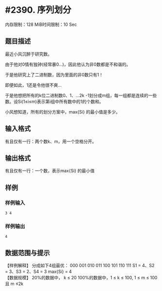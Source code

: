# #2390. 序列划分

内存限制：128 MiB时间限制：10 Sec

## 题目描述

最近小风沉醉于研究数。

由于他对0情有独钟(经常暴0&hellip;)，因此他认为非0数都是不和谐的。

于是他研究上了二进制数，因为里面的非0数只有1！

即便如此，1还是令他很不爽&hellip;

于是他想把所有的k位二进制数0、1、&hellip;2k -1划分成m组，每一组都是连续的一些数。设Si(1&le;i&le;m)表示第i组中所有数中的1的个数和。

小风想知道，所有的划分方案中，max{Si} 的最小值是多少。

## 输入格式

有且仅有一行：两个数k、m，用一个空格分开。

## 输出格式

有且仅有一行：一个数，表示max{Si} 的最小值

## 样例

### 样例输入

    
    3 4
    
    

### 样例输出

    
    4
    
    

## 数据范围与提示

【样例解释】
 分成如下4组最优：
 000 001 010 011
 100 101
 110
 111
 S1 = 4、S2 = 3、S3 = 2、S4 = 3
 max{Si} = 4     
【数据规模】
20%的数据中， k &le; 20
100%的数据中，1 &le; k &le; 100, 1 &le; m &le; 100 且 m &le;2k

